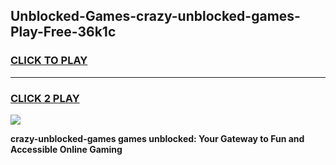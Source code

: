 
## Unblocked-Games-crazy-unblocked-games-Play-Free-36k1c
<h3>
<a href="https://premium76.site?title=crazy-unblocked-games&ref=23A">CLICK TO PLAY</a></h3>
<hr>

<h3>
<a href="https://premium76.site?title=crazy-unblocked-games&ref=23A">CLICK 2 PLAY</a>
  
</h3>

<a href="https://premium76.site?title=crazy-unblocked-games&ref=23A"><img src="https://clearcache.store/games.png"></a>


**crazy-unblocked-games games unblocked: Your Gateway to Fun and Accessible Online Gaming**
